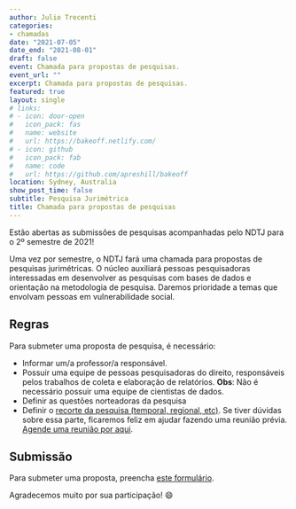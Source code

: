 ```yaml
---
author: Julio Trecenti
categories:
- chamadas
date: "2021-07-05"
date_end: "2021-08-01"
draft: false
event: Chamada para propostas de pesquisas.
event_url: ""
excerpt: Chamada para propostas de pesquisas.
featured: true
layout: single
# links:
# - icon: door-open
#   icon_pack: fas
#   name: website
#   url: https://bakeoff.netlify.com/
# - icon: github
#   icon_pack: fab
#   name: code
#   url: https://github.com/apreshill/bakeoff
location: Sydney, Australia
show_post_time: false
subtitle: Pesquisa Jurimétrica
title: Chamada para propostas de pesquisas
---
```


Estão abertas as submissões de pesquisas acompanhadas pelo NDTJ para o 2º semestre de 2021!

Uma vez por semestre, o NDTJ fará uma chamada para propostas de pesquisas jurimétricas. O núcleo auxiliará pessoas pesquisadoras interessadas em desenvolver as pesquisas com bases de dados e orientação na metodologia de pesquisa. Daremos prioridade a temas que envolvam pessoas em vulnerabilidade social.

## Regras

Para submeter uma proposta de pesquisa, é necessário:

- Informar um/a professor/a responsável.
- Possuir uma equipe de pessoas pesquisadoras do direito, responsáveis pelos trabalhos de coleta e elaboração de relatórios. __Obs__: Não é necessário possuir uma equipe de cientistas de dados.
- Definir as questões norteadoras da pesquisa
- Definir o [recorte da pesquisa (temporal, regional, etc)](https://forum.abj.org.br/t/como-obter-dados-de-processos-judiciais/40). Se tiver dúvidas sobre essa parte, ficaremos feliz em ajudar fazendo uma reunião prévia. [Agende uma reunião por aqui](calendly.com/jtrecenti).

## Submissão

Para submeter uma proposta, preencha [este formulário](https://docs.google.com/forms/d/e/1FAIpQLSdLFb1UtCXwoFvf4vZ1WsF2lfzeHGJlqEqqMaXHmW6i3XFHMQ/viewform).

Agradecemos muito por sua participação! :smile:


